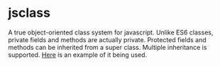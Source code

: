 # jsclass
A true object-oriented class system for javascript.
Unlike ES6 classes, private fields and methods are
actually private. Protected fields and methods can
be inherited from a super class. Multiple inheritance is supported.
[Here](test/test1.js) is an example of it being used.
